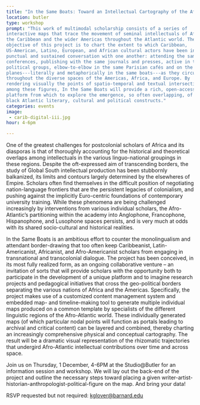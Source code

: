 ```yaml
---
title: "In the Same Boats: Toward an Intellectual Cartography of the Afro-Atlantic"
location: butler
type: workshop
prompt: "This work of multimodal scholarship consists of a series of
interactive maps that trace the movement of seminal intellectuals of Africa,
the Caribbean and the wider Americas throughout the Atlantic world. The
objective of this project is to chart the extent to which Caribbean,
US-American, Latino, European, and African cultural actors have been in both
punctual and sustained conversation with one another: attending the same
conferences, publishing with the same journals and presses, active in the same
political groups, elbow-to-elbow in the same Parisian cafés and on the same
planes---literally and metaphorically in the same boats---as they circulate
throughout the diverse spaces of the Americas, Africa, and Europe. By
rendering visually the points of spatio-temporal and textual intersection
among these figures, In the Same Boats will provide a rich, open-access
platform from which to explore the emergence, so often overlapping, of key
black Atlantic literary, cultural and political constructs."
categories: events
image:
 - carib-digital-iii.jpg
hour: 4-6pm

---
```


One of the greatest challenges for postcolonial scholars of Africa and its
diasporas is that of thoroughly accounting for the historical and theoretical
overlaps among intellectuals in the various linguo-national groupings in these
regions. Despite the oft-expressed aim of transcending borders, the study of
Global South intellectual production has been stubbornly balkanized, its
limits and contours largely determined by the elsewheres of Empire. Scholars
often find themselves in the difficult position of negotiating nation-language
frontiers that are the persistent legacies of colonialism, and pushing against
the implicitly Euro-centric foundations of contemporary university training.
While these phenomena are being challenged increasingly by interventions from
various individual scholars, the Afro-Atlantic’s partitioning within the
academy into Anglophone, Francophone, Hispanophone, and Lusophone spaces
persists, and is very much at odds with its shared socio-cultural and
historical realities.

In the Same Boats is an ambitious effort to counter the monolingualism and
attendant border-drawing that too often keep Caribbeanist, Latin-Americanist,
Africanist, and Afro-Americanist scholars from engaging in transnational and
transcolonial dialogue. The project has been conceived, in its most fully
realized form, as an ongoing collaborative venture – an invitation of sorts
that will provide scholars with the opportunity both to participate in the
development of a unique platform and to imagine research projects and
pedagogical initiatives that cross the geo-political borders separating the
various nations of Africa and the Americas. Specifically, the project makes
use of a customized content management system and embedded map- and
timeline-making tool to generate multiple individual maps produced on a common
template by specialists of the different linguistic regions of the
Afro-Atlantic world. These individually generated maps (of which particular
nodal points will function as portals leading to archival and critical
content) can be layered and combined, thereby charting an increasingly
comprehensive physical and conceptual cartography. The result will be a
dramatic visual representation of the rhizomatic trajectories that undergird
Afro-Atlantic intellectual contributions over time and across space.

Join us on Thursday, 1 December, 4-6PM  at the Studio@Butler for an
information session and workshop. We will lay out the back-end of the project
and outline the necessary steps toward placing a given
writer-artist-historian-anthropologist-political-figure on the map. And bring
your data!

RSVP requested but not required: kglover@barnard.edu
